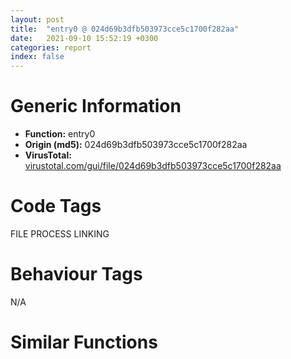 ```yaml
---
layout: post
title:  "entry0 @ 024d69b3dfb503973cce5c1700f282aa"
date:   2021-09-10 15:52:19 +0300
categories: report
index: false
---
```


# Generic Information
- **Function:** entry0
- **Origin (md5):** 024d69b3dfb503973cce5c1700f282aa
- **VirusTotal:** [virustotal.com/gui/file/024d69b3dfb503973cce5c1700f282aa][virustotal_ref]

# Code Tags
<span class="tag" id="FILE">FILE</span>
<span class="tag" id="PROCESS">PROCESS</span>
<span class="tag" id="LINKING">LINKING</span>


# Behaviour Tags
<span class="bhv-tag" id="na">N/A</span>

# Similar Functions
<script type="text/javascript" src="https://www.gstatic.com/charts/loader.js"></script>
<script type="text/javascript">

    google.charts.load('current', {'packages':['corechart']});
    google.charts.setOnLoadCallback(drawChart);

    function drawChart() {
    var data = new google.visualization.DataTable();
        data.addColumn('number', 'X');
        data.addColumn('number', 'Y');
        data.addColumn({type: 'string', role: 'tooltip', 'p': {'html': true}});
        data.addColumn({'type': 'string', 'role': 'style'});
        
        data.addRows([
    [33.98503494262695, -98.24655151367188, '<b><a href="/report/entry0@024d69b3dfb503973cce5c1700f282aa">entry0</a><br>@024d69b3dfb503973cce5c1700f282aa</b><br>sub esp, 0x180<br>push ebx<br>push ebp<br>push esi<br>xor ebx, ebx<br>push edi<br>mov dword[esp+0x18], ebx<br>mov dword[esp+0x10], str.Error_writing_temporary_file._Make_sure_your_temp_folder_is_valid.<br>xor esi, esi<br>mov byte[esp+0x14], 0x20<br>call dword[sym.imp.COMCTL32.dll_InitCommonControls]<br>push 0x8001<br>call dword[sym.imp.KERNEL32.dll_SetErrorMode]<br>push ebx<br>call dword[sym.imp.ole32.dll_OleInitialize]<br>push 8<br>mov dword[0x423f58], eax<br>call fcn.00405e88<br>mov dword[0x423ea4], eax<br>push ebx<br>lea eax, [esp+0x34]<br>push 0x160<br>push eax<br>push ebx<br>push 0x41f458<br>call dword[sym.imp.SHELL32.dll_SHGetFileInfoA]<br>push str.NSIS_Error<br>push 0x4236a0<br>call fcn.00405b66<br>call dword[sym.imp.KERNEL32.dll_GetCommandLineA]<br>mov edi, 0x429000<br>push eax<br>push edi<br>call fcn.00405b66<br>push ebx<br>call dword[sym.imp.KERNEL32.dll_GetModuleHandleA]<br>cmp byte[0x429000], 0x22<br>mov dword[0x423ea0], eax<br>mov eax, edi<br>jne 0x4032dd<br>mov byte[esp+0x14], 0x22<br>mov eax, 0x429001<br>push dword[esp+0x14]<br>push eax<br>call fcn.00405684<br>push eax<br>call dword[sym.imp.USER32.dll_CharNextA]<br>mov dword[esp+0x1c], eax<br>jmp 0x403357<br>cmp cl, 0x20<br>jne 0x4032ff<br>inc eax<br>cmp byte[eax], 0x20<br>je 0x4032f9<br>cmp byte[eax], 0x22<br>mov byte[esp+0x14], 0x20<br>jne 0x40330f<br>inc eax<br>mov byte[esp+0x14], 0x22<br>cmp byte[eax], 0x2f<br>jne 0x403347<br>inc eax<br>cmp byte[eax], 0x53<br>jne 0x403328<br>mov cl, byte[eax+1]<br>or cl, 0x20<br>cmp cl, 0x20<br>jne 0x403328<br>or esi, 2<br>cmp dword[eax], 0x4352434e<br>jne 0x40333e<br>mov cl, byte[eax+4]<br>or cl, 0x20<br>cmp cl, 0x20<br>jne 0x40333e<br>or esi, 4<br>cmp dword[eax-2], 0x3d442f20<br>je 0x40335f<br>push dword[esp+0x14]<br>push eax<br>call fcn.00405684<br>cmp byte[eax], 0x22<br>jne 0x403357<br>inc eax<br>mov cl, byte[eax]<br>cmp cl, bl<br>jne 0x4032f4<br>jmp 0x403370<br>mov dword[eax-2], ebx<br>add eax, 2<br>push eax<br>push 0x429400<br>call fcn.00405b66<br>mov ebp, 0x42a400<br>push ebp<br>push 0x400<br>call dword[sym.imp.KERNEL32.dll_GetTempPathA]<br>call fcn.00403208<br>test eax, eax<br>jne 0x4033aa<br>push 0x3fb<br>push ebp<br>call dword[sym.imp.KERNEL32.dll_GetWindowsDirectoryA]<br>push str.Temp<br>push ebp<br>call sub.KERNEL32.dll_lstrcatA<br>call fcn.00403208<br>test eax, eax<br>je 0x403428<br>push 0x42a000<br>call dword[sym.imp.KERNEL32.dll_DeleteFileA]<br>push esi<br>call fcn.00402c72<br>cmp eax, ebx<br>mov dword[esp+0x10], eax<br>jne 0x403428<br>cmp dword[0x423ebc], ebx<br>je 0x403418<br>push ebx<br>push edi<br>call fcn.00405684<br>mov esi, eax<br>jmp 0x4033df<br>cmp dword[esi], 0x3d3f5f20<br>je 0x4033e3<br>dec esi<br>cmp esi, edi<br>jae 0x4033d6<br>cmp esi, edi<br>mov dword[esp+0x10], str.Error_launching_installer<br>jb 0x403453<br>mov byte[esi], bl<br>add esi, 4<br>push esi<br>call fcn.0040573a<br>test eax, eax<br>je 0x403428<br>push esi<br>push 0x429400<br>call fcn.00405b66<br>push esi<br>push 0x429800<br>call fcn.00405b66<br>mov dword[esp+0x10], ebx<br>or dword[0x423f4c], 0xffffffff<br>call fcn.004036af<br>mov dword[esp+0x18], eax<br>call fcn.004035bd<br>call dword[sym.imp.ole32.dll_OleUninitialize]<br>cmp dword[esp+0x10], ebx<br>je 0x403522<br>push 0x200010<br>push dword[esp+0x14]<br>call fcn.00405427<br>push 2<br>call dword[sym.imp.KERNEL32.dll_ExitProcess]<br>push str.nsu.tmp<br>push ebp<br>call sub.KERNEL32.dll_lstrcatA<br>mov esi, 0x429c00<br>push esi<br>push ebp<br>call dword[sym.imp.KERNEL32.dll_lstrcmpiA]<br>test eax, eax<br>je 0x403428<br>push ebx<br>push ebp<br>call dword[sym.imp.KERNEL32.dll_CreateDirectoryA]<br>push ebp<br>call dword[sym.imp.KERNEL32.dll_SetCurrentDirectoryA]<br>cmp byte[0x429400], bl<br>jne 0x403491<br>push esi<br>push 0x429400<br>call fcn.00405b66<br>push dword[esp+0x1c]<br>push section..ndata<br>call fcn.00405b66<br>push 0x1a<br>mov word[0x424400], 0x41<br>pop edi<br>mov esi, 0x41f058<br>mov eax, dword[0x423eb0]<br>push dword[eax+0x120]<br>push esi<br>call fcn.00405b88<br>push esi<br>call dword[sym.imp.KERNEL32.dll_DeleteFileA]<br>cmp dword[esp+0x10], ebx<br>je 0x40350d<br>push 1<br>push esi<br>push 0x42ac00<br>call dword[sym.imp.KERNEL32.dll_CopyFileA]<br>test eax, eax<br>je 0x40350d<br>push ebx<br>push esi<br>call fcn.004058b4<br>mov eax, dword[0x423eb0]<br>push dword[eax+0x124]<br>push esi<br>call fcn.00405b88<br>push esi<br>call fcn.004053c6<br>cmp eax, ebx<br>je 0x40350d<br>push eax<br>call dword[sym.imp.KERNEL32.dll_CloseHandle]<br>mov dword[esp+0x10], ebx<br>inc byte[0x424400]<br>dec edi<br>jne 0x4034b0<br>push ebx<br>push ebp<br>call fcn.004058b4<br>jmp 0x403428<br>cmp dword[0x423f34], ebx<br>je 0x4035a5<br>push 3<br>call fcn.00405e88<br>push 4<br>mov ebp, eax<br>call fcn.00405e88<br>push 5<br>mov esi, eax<br>call fcn.00405e88<br>cmp ebp, ebx<br>mov edi, eax<br>je 0x403591<br>cmp esi, ebx<br>je 0x403591<br>cmp edi, ebx<br>je 0x403591<br>lea eax, [esp+0x1c]<br>push eax<br>push 0x28<br>call dword[sym.imp.KERNEL32.dll_GetCurrentProcess]<br>push eax<br>call ebp<br>test eax, eax<br>je 0x403591<br>lea eax, [esp+0x24]<br>push eax<br>push str.SeShutdownPrivilege<br>push ebx<br>call esi<br>push ebx<br>push ebx<br>lea eax, [esp+0x28]<br>push ebx<br>push eax<br>push ebx<br>push dword[esp+0x30]<br>mov dword[esp+0x38], 1<br>mov dword[esp+0x44], 2<br>call edi<br>push ebx<br>push 2<br>call dword[sym.imp.USER32.dll_ExitWindowsEx]<br>test eax, eax<br>jne 0x4035a5<br>push 9<br>call fcn.0040140b<br>mov eax, dword[0x423f4c]<br>cmp eax, 0xffffffff<br>je 0x4035b3<br>mov dword[esp+0x18], eax<br>push dword[esp+0x18]<br>call dword[sym.imp.KERNEL32.dll_ExitProcess]<br><eoc> ', 'point { fill-color: #e0440e; }'],
[-61.54818344116211, -127.98172760009766, '<b><a href="/report/entry0@cce7ba37a5ac487b09e8c8d292223615">entry0</a><br>@cce7ba37a5ac487b09e8c8d292223615</b><br>sub esp, 0x180<br>push ebx<br>push ebp<br>push esi<br>xor ebx, ebx<br>push edi<br>mov dword[esp+0x18], ebx<br>mov dword[esp+0x10], str.Error_writing_temporary_file._Make_sure_your_temp_folder_is_valid.<br>xor esi, esi<br>mov byte[esp+0x14], 0x20<br>call dword[sym.imp.COMCTL32.dll_InitCommonControls]<br>push 0x8001<br>call dword[sym.imp.KERNEL32.dll_SetErrorMode]<br>push ebx<br>call dword[sym.imp.ole32.dll_OleInitialize]<br>push 8<br>mov dword[0x423f58], eax<br>call fcn.00405e88<br>mov dword[0x423ea4], eax<br>push ebx<br>lea eax, [esp+0x34]<br>push 0x160<br>push eax<br>push ebx<br>push 0x41f458<br>call dword[sym.imp.SHELL32.dll_SHGetFileInfoA]<br>push str.NSIS_Error<br>push 0x4236a0<br>call fcn.00405b66<br>call dword[sym.imp.KERNEL32.dll_GetCommandLineA]<br>mov edi, 0x429000<br>push eax<br>push edi<br>call fcn.00405b66<br>push ebx<br>call dword[sym.imp.KERNEL32.dll_GetModuleHandleA]<br>cmp byte[0x429000], 0x22<br>mov dword[0x423ea0], eax<br>mov eax, edi<br>jne 0x4032dd<br>mov byte[esp+0x14], 0x22<br>mov eax, 0x429001<br>push dword[esp+0x14]<br>push eax<br>call fcn.00405684<br>push eax<br>call dword[sym.imp.USER32.dll_CharNextA]<br>mov dword[esp+0x1c], eax<br>jmp 0x403357<br>cmp cl, 0x20<br>jne 0x4032ff<br>inc eax<br>cmp byte[eax], 0x20<br>je 0x4032f9<br>cmp byte[eax], 0x22<br>mov byte[esp+0x14], 0x20<br>jne 0x40330f<br>inc eax<br>mov byte[esp+0x14], 0x22<br>cmp byte[eax], 0x2f<br>jne 0x403347<br>inc eax<br>cmp byte[eax], 0x53<br>jne 0x403328<br>mov cl, byte[eax+1]<br>or cl, 0x20<br>cmp cl, 0x20<br>jne 0x403328<br>or esi, 2<br>cmp dword[eax], 0x4352434e<br>jne 0x40333e<br>mov cl, byte[eax+4]<br>or cl, 0x20<br>cmp cl, 0x20<br>jne 0x40333e<br>or esi, 4<br>cmp dword[eax-2], 0x3d442f20<br>je 0x40335f<br>push dword[esp+0x14]<br>push eax<br>call fcn.00405684<br>cmp byte[eax], 0x22<br>jne 0x403357<br>inc eax<br>mov cl, byte[eax]<br>cmp cl, bl<br>jne 0x4032f4<br>jmp 0x403370<br>mov dword[eax-2], ebx<br>add eax, 2<br>push eax<br>push 0x429400<br>call fcn.00405b66<br>mov ebp, 0x42a400<br>push ebp<br>push 0x400<br>call dword[sym.imp.KERNEL32.dll_GetTempPathA]<br>call fcn.00403208<br>test eax, eax<br>jne 0x4033aa<br>push 0x3fb<br>push ebp<br>call dword[sym.imp.KERNEL32.dll_GetWindowsDirectoryA]<br>push str.Temp<br>push ebp<br>call sub.KERNEL32.dll_lstrcatA<br>call fcn.00403208<br>test eax, eax<br>je 0x403428<br>push 0x42a000<br>call dword[sym.imp.KERNEL32.dll_DeleteFileA]<br>push esi<br>call fcn.00402c72<br>cmp eax, ebx<br>mov dword[esp+0x10], eax<br>jne 0x403428<br>cmp dword[0x423ebc], ebx<br>je 0x403418<br>push ebx<br>push edi<br>call fcn.00405684<br>mov esi, eax<br>jmp 0x4033df<br>cmp dword[esi], 0x3d3f5f20<br>je 0x4033e3<br>dec esi<br>cmp esi, edi<br>jae 0x4033d6<br>cmp esi, edi<br>mov dword[esp+0x10], str.Error_launching_installer<br>jb 0x403453<br>mov byte[esi], bl<br>add esi, 4<br>push esi<br>call fcn.0040573a<br>test eax, eax<br>je 0x403428<br>push esi<br>push 0x429400<br>call fcn.00405b66<br>push esi<br>push 0x429800<br>call fcn.00405b66<br>mov dword[esp+0x10], ebx<br>or dword[0x423f4c], 0xffffffff<br>call fcn.004036af<br>mov dword[esp+0x18], eax<br>call fcn.004035bd<br>call dword[sym.imp.ole32.dll_OleUninitialize]<br>cmp dword[esp+0x10], ebx<br>je 0x403522<br>push 0x200010<br>push dword[esp+0x14]<br>call fcn.00405427<br>push 2<br>call dword[sym.imp.KERNEL32.dll_ExitProcess]<br>push str.nsu.tmp<br>push ebp<br>call sub.KERNEL32.dll_lstrcatA<br>mov esi, 0x429c00<br>push esi<br>push ebp<br>call dword[sym.imp.KERNEL32.dll_lstrcmpiA]<br>test eax, eax<br>je 0x403428<br>push ebx<br>push ebp<br>call dword[sym.imp.KERNEL32.dll_CreateDirectoryA]<br>push ebp<br>call dword[sym.imp.KERNEL32.dll_SetCurrentDirectoryA]<br>cmp byte[0x429400], bl<br>jne 0x403491<br>push esi<br>push 0x429400<br>call fcn.00405b66<br>push dword[esp+0x1c]<br>push section..ndata<br>call fcn.00405b66<br>push 0x1a<br>mov word[0x424400], 0x41<br>pop edi<br>mov esi, 0x41f058<br>mov eax, dword[0x423eb0]<br>push dword[eax+0x120]<br>push esi<br>call fcn.00405b88<br>push esi<br>call dword[sym.imp.KERNEL32.dll_DeleteFileA]<br>cmp dword[esp+0x10], ebx<br>je 0x40350d<br>push 1<br>push esi<br>push 0x42ac00<br>call dword[sym.imp.KERNEL32.dll_CopyFileA]<br>test eax, eax<br>je 0x40350d<br>push ebx<br>push esi<br>call fcn.004058b4<br>mov eax, dword[0x423eb0]<br>push dword[eax+0x124]<br>push esi<br>call fcn.00405b88<br>push esi<br>call fcn.004053c6<br>cmp eax, ebx<br>je 0x40350d<br>push eax<br>call dword[sym.imp.KERNEL32.dll_CloseHandle]<br>mov dword[esp+0x10], ebx<br>inc byte[0x424400]<br>dec edi<br>jne 0x4034b0<br>push ebx<br>push ebp<br>call fcn.004058b4<br>jmp 0x403428<br>cmp dword[0x423f34], ebx<br>je 0x4035a5<br>push 3<br>call fcn.00405e88<br>push 4<br>mov ebp, eax<br>call fcn.00405e88<br>push 5<br>mov esi, eax<br>call fcn.00405e88<br>cmp ebp, ebx<br>mov edi, eax<br>je 0x403591<br>cmp esi, ebx<br>je 0x403591<br>cmp edi, ebx<br>je 0x403591<br>lea eax, [esp+0x1c]<br>push eax<br>push 0x28<br>call dword[sym.imp.KERNEL32.dll_GetCurrentProcess]<br>push eax<br>call ebp<br>test eax, eax<br>je 0x403591<br>lea eax, [esp+0x24]<br>push eax<br>push str.SeShutdownPrivilege<br>push ebx<br>call esi<br>push ebx<br>push ebx<br>lea eax, [esp+0x28]<br>push ebx<br>push eax<br>push ebx<br>push dword[esp+0x30]<br>mov dword[esp+0x38], 1<br>mov dword[esp+0x44], 2<br>call edi<br>push ebx<br>push 2<br>call dword[sym.imp.USER32.dll_ExitWindowsEx]<br>test eax, eax<br>jne 0x4035a5<br>push 9<br>call fcn.0040140b<br>mov eax, dword[0x423f4c]<br>cmp eax, 0xffffffff<br>je 0x4035b3<br>mov dword[esp+0x18], eax<br>push dword[esp+0x18]<br>call dword[sym.imp.KERNEL32.dll_ExitProcess]<br><eoc> ', 'null'],
[35.22651672363281, 1.799599051475525, '<b><a href="/report/entry0@88c77a55c813a535f04a021f665ec5b4">entry0</a><br>@88c77a55c813a535f04a021f665ec5b4</b><br>sub esp, 0x180<br>push ebx<br>push ebp<br>push esi<br>xor ebx, ebx<br>push edi<br>mov dword[esp+0x18], ebx<br>mov dword[esp+0x10], str.Error_writing_temporary_file._Make_sure_your_temp_folder_is_valid.<br>xor esi, esi<br>mov byte[esp+0x14], 0x20<br>call dword[sym.imp.COMCTL32.dll_InitCommonControls]<br>push 0x8001<br>call dword[sym.imp.KERNEL32.dll_SetErrorMode]<br>push ebx<br>call dword[sym.imp.ole32.dll_OleInitialize]<br>push 8<br>mov dword[0x423f38], eax<br>call fcn.00405cff<br>mov dword[0x423e84], eax<br>push ebx<br>lea eax, [esp+0x34]<br>push 0x160<br>push eax<br>push ebx<br>push 0x41f430<br>call dword[sym.imp.SHELL32.dll_SHGetFileInfoA]<br>push str.NSIS_Error<br>push 0x423680<br>call fcn.004059dd<br>call dword[sym.imp.KERNEL32.dll_GetCommandLineA]<br>mov edi, 0x429000<br>push eax<br>push edi<br>call fcn.004059dd<br>push ebx<br>call dword[sym.imp.KERNEL32.dll_GetModuleHandleA]<br>cmp byte[0x429000], 0x22<br>mov dword[0x423e80], eax<br>mov eax, edi<br>jne 0x40316c<br>mov byte[esp+0x14], 0x22<br>mov eax, 0x429001<br>push dword[esp+0x14]<br>push eax<br>call fcn.004054fb<br>push eax<br>call dword[sym.imp.USER32.dll_CharNextA]<br>mov dword[esp+0x1c], eax<br>jmp 0x4031e6<br>cmp cl, 0x20<br>jne 0x40318e<br>inc eax<br>cmp byte[eax], 0x20<br>je 0x403188<br>cmp byte[eax], 0x22<br>mov byte[esp+0x14], 0x20<br>jne 0x40319e<br>inc eax<br>mov byte[esp+0x14], 0x22<br>cmp byte[eax], 0x2f<br>jne 0x4031d6<br>inc eax<br>cmp byte[eax], 0x53<br>jne 0x4031b7<br>mov cl, byte[eax+1]<br>or cl, 0x20<br>cmp cl, 0x20<br>jne 0x4031b7<br>or esi, 2<br>cmp dword[eax], 0x4352434e<br>jne 0x4031cd<br>mov cl, byte[eax+4]<br>or cl, 0x20<br>cmp cl, 0x20<br>jne 0x4031cd<br>or esi, 4<br>cmp dword[eax-2], 0x3d442f20<br>je 0x4031ee<br>push dword[esp+0x14]<br>push eax<br>call fcn.004054fb<br>cmp byte[eax], 0x22<br>jne 0x4031e6<br>inc eax<br>mov cl, byte[eax]<br>cmp cl, bl<br>jne 0x403183<br>jmp 0x4031ff<br>mov dword[eax-2], ebx<br>add eax, 2<br>push eax<br>push 0x429400<br>call fcn.004059dd<br>mov ebp, 0x42a400<br>push ebp<br>push 0x400<br>call dword[sym.imp.KERNEL32.dll_GetTempPathA]<br>call fcn.00403097<br>test eax, eax<br>jne 0x403239<br>push 0x3fb<br>push ebp<br>call dword[sym.imp.KERNEL32.dll_GetWindowsDirectoryA]<br>push str.Temp<br>push ebp<br>call sub.KERNEL32.dll_lstrcatA<br>call fcn.00403097<br>test eax, eax<br>je 0x4032b7<br>push 0x42a000<br>call dword[sym.imp.KERNEL32.dll_DeleteFileA]<br>push esi<br>call fcn.00402c22<br>cmp eax, ebx<br>mov dword[esp+0x10], eax<br>jne 0x4032b7<br>cmp dword[0x423e9c], ebx<br>je 0x4032a7<br>push ebx<br>push edi<br>call fcn.004054fb<br>mov esi, eax<br>jmp 0x40326e<br>cmp dword[esi], 0x3d3f5f20<br>je 0x403272<br>dec esi<br>cmp esi, edi<br>jae 0x403265<br>cmp esi, edi<br>mov dword[esp+0x10], str.Error_launching_installer<br>jb 0x4032e2<br>mov byte[esi], bl<br>add esi, 4<br>push esi<br>call fcn.004055b1<br>test eax, eax<br>je 0x4032b7<br>push esi<br>push 0x429400<br>call fcn.004059dd<br>push esi<br>push 0x429800<br>call fcn.004059dd<br>mov dword[esp+0x10], ebx<br>or dword[0x423f2c], 0xffffffff<br>call fcn.00403526<br>mov dword[esp+0x18], eax<br>call fcn.0040344c<br>call dword[sym.imp.ole32.dll_OleUninitialize]<br>cmp dword[esp+0x10], ebx<br>je 0x4033b1<br>push 0x200010<br>push dword[esp+0x14]<br>call fcn.0040529e<br>push 2<br>call dword[sym.imp.KERNEL32.dll_ExitProcess]<br>push str.nsu.tmp<br>push ebp<br>call sub.KERNEL32.dll_lstrcatA<br>mov esi, 0x429c00<br>push esi<br>push ebp<br>call dword[sym.imp.KERNEL32.dll_lstrcmpiA]<br>test eax, eax<br>je 0x4032b7<br>push ebx<br>push ebp<br>call dword[sym.imp.KERNEL32.dll_CreateDirectoryA]<br>push ebp<br>call dword[sym.imp.KERNEL32.dll_SetCurrentDirectoryA]<br>cmp byte[0x429400], bl<br>jne 0x403320<br>push esi<br>push 0x429400<br>call fcn.004059dd<br>push dword[esp+0x1c]<br>push section..ndata<br>call fcn.004059dd<br>push 0x1a<br>mov word[0x424400], 0x41<br>pop edi<br>mov esi, 0x41f030<br>mov eax, dword[0x423e90]<br>push dword[eax+0x120]<br>push esi<br>call fcn.004059ff<br>push esi<br>call dword[sym.imp.KERNEL32.dll_DeleteFileA]<br>cmp dword[esp+0x10], ebx<br>je 0x40339c<br>push 1<br>push esi<br>push 0x42ac00<br>call dword[sym.imp.KERNEL32.dll_CopyFileA]<br>test eax, eax<br>je 0x40339c<br>push ebx<br>push esi<br>call fcn.0040572b<br>mov eax, dword[0x423e90]<br>push dword[eax+0x124]<br>push esi<br>call fcn.004059ff<br>push esi<br>call fcn.0040523d<br>cmp eax, ebx<br>je 0x40339c<br>push eax<br>call dword[sym.imp.KERNEL32.dll_CloseHandle]<br>mov dword[esp+0x10], ebx<br>inc byte[0x424400]<br>dec edi<br>jne 0x40333f<br>push ebx<br>push ebp<br>call fcn.0040572b<br>jmp 0x4032b7<br>cmp dword[0x423f14], ebx<br>je 0x403434<br>push 3<br>call fcn.00405cff<br>push 4<br>mov ebp, eax<br>call fcn.00405cff<br>push 5<br>mov esi, eax<br>call fcn.00405cff<br>cmp ebp, ebx<br>mov edi, eax<br>je 0x403420<br>cmp esi, ebx<br>je 0x403420<br>cmp edi, ebx<br>je 0x403420<br>lea eax, [esp+0x1c]<br>push eax<br>push 0x28<br>call dword[sym.imp.KERNEL32.dll_GetCurrentProcess]<br>push eax<br>call ebp<br>test eax, eax<br>je 0x403420<br>lea eax, [esp+0x24]<br>push eax<br>push str.SeShutdownPrivilege<br>push ebx<br>call esi<br>push ebx<br>push ebx<br>lea eax, [esp+0x28]<br>push ebx<br>push eax<br>push ebx<br>push dword[esp+0x30]<br>mov dword[esp+0x38], 1<br>mov dword[esp+0x44], 2<br>call edi<br>push ebx<br>push 2<br>call dword[sym.imp.USER32.dll_ExitWindowsEx]<br>test eax, eax<br>jne 0x403434<br>push 9<br>call fcn.0040140b<br>mov eax, dword[0x423f2c]<br>cmp eax, 0xffffffff<br>je 0x403442<br>mov dword[esp+0x18], eax<br>push dword[esp+0x18]<br>call dword[sym.imp.KERNEL32.dll_ExitProcess]<br><eoc> ', 'null'],
[-59.53938674926758, 33.89629364013672, '<b><a href="/report/entry0@3a780067b4fcdbc523bd6f0e3b89f181">entry0</a><br>@3a780067b4fcdbc523bd6f0e3b89f181</b><br>sub esp, 0x180<br>push ebx<br>push ebp<br>push esi<br>xor ebx, ebx<br>push edi<br>mov dword[esp+0x18], ebx<br>mov dword[esp+0x10], str.Error_writing_temporary_file._Make_sure_your_temp_folder_is_valid.<br>xor esi, esi<br>mov byte[esp+0x14], 0x20<br>call dword[sym.imp.COMCTL32.dll_InitCommonControls]<br>push 0x8001<br>call dword[sym.imp.KERNEL32.dll_SetErrorMode]<br>push ebx<br>call dword[sym.imp.ole32.dll_OleInitialize]<br>push 8<br>mov dword[0x423f58], eax<br>call fcn.00405e88<br>mov dword[0x423ea4], eax<br>push ebx<br>lea eax, [esp+0x34]<br>push 0x160<br>push eax<br>push ebx<br>push 0x41f458<br>call dword[sym.imp.SHELL32.dll_SHGetFileInfoA]<br>push str.NSIS_Error<br>push 0x4236a0<br>call fcn.00405b66<br>call dword[sym.imp.KERNEL32.dll_GetCommandLineA]<br>mov edi, 0x429000<br>push eax<br>push edi<br>call fcn.00405b66<br>push ebx<br>call dword[sym.imp.KERNEL32.dll_GetModuleHandleA]<br>cmp byte[0x429000], 0x22<br>mov dword[0x423ea0], eax<br>mov eax, edi<br>jne 0x4032dd<br>mov byte[esp+0x14], 0x22<br>mov eax, 0x429001<br>push dword[esp+0x14]<br>push eax<br>call fcn.00405684<br>push eax<br>call dword[sym.imp.USER32.dll_CharNextA]<br>mov dword[esp+0x1c], eax<br>jmp 0x403357<br>cmp cl, 0x20<br>jne 0x4032ff<br>inc eax<br>cmp byte[eax], 0x20<br>je 0x4032f9<br>cmp byte[eax], 0x22<br>mov byte[esp+0x14], 0x20<br>jne 0x40330f<br>inc eax<br>mov byte[esp+0x14], 0x22<br>cmp byte[eax], 0x2f<br>jne 0x403347<br>inc eax<br>cmp byte[eax], 0x53<br>jne 0x403328<br>mov cl, byte[eax+1]<br>or cl, 0x20<br>cmp cl, 0x20<br>jne 0x403328<br>or esi, 2<br>cmp dword[eax], 0x4352434e<br>jne 0x40333e<br>mov cl, byte[eax+4]<br>or cl, 0x20<br>cmp cl, 0x20<br>jne 0x40333e<br>or esi, 4<br>cmp dword[eax-2], 0x3d442f20<br>je 0x40335f<br>push dword[esp+0x14]<br>push eax<br>call fcn.00405684<br>cmp byte[eax], 0x22<br>jne 0x403357<br>inc eax<br>mov cl, byte[eax]<br>cmp cl, bl<br>jne 0x4032f4<br>jmp 0x403370<br>mov dword[eax-2], ebx<br>add eax, 2<br>push eax<br>push 0x429400<br>call fcn.00405b66<br>mov ebp, 0x42a400<br>push ebp<br>push 0x400<br>call dword[sym.imp.KERNEL32.dll_GetTempPathA]<br>call fcn.00403208<br>test eax, eax<br>jne 0x4033aa<br>push 0x3fb<br>push ebp<br>call dword[sym.imp.KERNEL32.dll_GetWindowsDirectoryA]<br>push str.Temp<br>push ebp<br>call sub.KERNEL32.dll_lstrcatA<br>call fcn.00403208<br>test eax, eax<br>je 0x403428<br>push 0x42a000<br>call dword[sym.imp.KERNEL32.dll_DeleteFileA]<br>push esi<br>call fcn.00402c72<br>cmp eax, ebx<br>mov dword[esp+0x10], eax<br>jne 0x403428<br>cmp dword[0x423ebc], ebx<br>je 0x403418<br>push ebx<br>push edi<br>call fcn.00405684<br>mov esi, eax<br>jmp 0x4033df<br>cmp dword[esi], 0x3d3f5f20<br>je 0x4033e3<br>dec esi<br>cmp esi, edi<br>jae 0x4033d6<br>cmp esi, edi<br>mov dword[esp+0x10], str.Error_launching_installer<br>jb 0x403453<br>mov byte[esi], bl<br>add esi, 4<br>push esi<br>call fcn.0040573a<br>test eax, eax<br>je 0x403428<br>push esi<br>push 0x429400<br>call fcn.00405b66<br>push esi<br>push 0x429800<br>call fcn.00405b66<br>mov dword[esp+0x10], ebx<br>or dword[0x423f4c], 0xffffffff<br>call fcn.004036af<br>mov dword[esp+0x18], eax<br>call fcn.004035bd<br>call dword[sym.imp.ole32.dll_OleUninitialize]<br>cmp dword[esp+0x10], ebx<br>je 0x403522<br>push 0x200010<br>push dword[esp+0x14]<br>call fcn.00405427<br>push 2<br>call dword[sym.imp.KERNEL32.dll_ExitProcess]<br>push str.nsu.tmp<br>push ebp<br>call sub.KERNEL32.dll_lstrcatA<br>mov esi, 0x429c00<br>push esi<br>push ebp<br>call dword[sym.imp.KERNEL32.dll_lstrcmpiA]<br>test eax, eax<br>je 0x403428<br>push ebx<br>push ebp<br>call dword[sym.imp.KERNEL32.dll_CreateDirectoryA]<br>push ebp<br>call dword[sym.imp.KERNEL32.dll_SetCurrentDirectoryA]<br>cmp byte[0x429400], bl<br>jne 0x403491<br>push esi<br>push 0x429400<br>call fcn.00405b66<br>push dword[esp+0x1c]<br>push section..ndata<br>call fcn.00405b66<br>push 0x1a<br>mov word[0x424400], 0x41<br>pop edi<br>mov esi, 0x41f058<br>mov eax, dword[0x423eb0]<br>push dword[eax+0x120]<br>push esi<br>call fcn.00405b88<br>push esi<br>call dword[sym.imp.KERNEL32.dll_DeleteFileA]<br>cmp dword[esp+0x10], ebx<br>je 0x40350d<br>push 1<br>push esi<br>push 0x42ac00<br>call dword[sym.imp.KERNEL32.dll_CopyFileA]<br>test eax, eax<br>je 0x40350d<br>push ebx<br>push esi<br>call fcn.004058b4<br>mov eax, dword[0x423eb0]<br>push dword[eax+0x124]<br>push esi<br>call fcn.00405b88<br>push esi<br>call fcn.004053c6<br>cmp eax, ebx<br>je 0x40350d<br>push eax<br>call dword[sym.imp.KERNEL32.dll_CloseHandle]<br>mov dword[esp+0x10], ebx<br>inc byte[0x424400]<br>dec edi<br>jne 0x4034b0<br>push ebx<br>push ebp<br>call fcn.004058b4<br>jmp 0x403428<br>cmp dword[0x423f34], ebx<br>je 0x4035a5<br>push 3<br>call fcn.00405e88<br>push 4<br>mov ebp, eax<br>call fcn.00405e88<br>push 5<br>mov esi, eax<br>call fcn.00405e88<br>cmp ebp, ebx<br>mov edi, eax<br>je 0x403591<br>cmp esi, ebx<br>je 0x403591<br>cmp edi, ebx<br>je 0x403591<br>lea eax, [esp+0x1c]<br>push eax<br>push 0x28<br>call dword[sym.imp.KERNEL32.dll_GetCurrentProcess]<br>push eax<br>call ebp<br>test eax, eax<br>je 0x403591<br>lea eax, [esp+0x24]<br>push eax<br>push str.SeShutdownPrivilege<br>push ebx<br>call esi<br>push ebx<br>push ebx<br>lea eax, [esp+0x28]<br>push ebx<br>push eax<br>push ebx<br>push dword[esp+0x30]<br>mov dword[esp+0x38], 1<br>mov dword[esp+0x44], 2<br>call edi<br>push ebx<br>push 2<br>call dword[sym.imp.USER32.dll_ExitWindowsEx]<br>test eax, eax<br>jne 0x4035a5<br>push 9<br>call fcn.0040140b<br>mov eax, dword[0x423f4c]<br>cmp eax, 0xffffffff<br>je 0x4035b3<br>mov dword[esp+0x18], eax<br>push dword[esp+0x18]<br>call dword[sym.imp.KERNEL32.dll_ExitProcess]<br><eoc> ', 'null'],
[-119.34937286376953, -46.31300354003906, '<b><a href="/report/entry0@8cfdb0713f3b8f9b0a5ef775f40cf182">entry0</a><br>@8cfdb0713f3b8f9b0a5ef775f40cf182</b><br>sub esp, 0x180<br>push ebx<br>push ebp<br>push esi<br>xor ebx, ebx<br>push edi<br>mov dword[esp+0x18], ebx<br>mov dword[esp+0x10], str.Error_writing_temporary_file._Make_sure_your_temp_folder_is_valid.<br>xor esi, esi<br>mov byte[esp+0x14], 0x20<br>call dword[sym.imp.COMCTL32.dll_InitCommonControls]<br>push 0x8001<br>call dword[sym.imp.KERNEL32.dll_SetErrorMode]<br>push ebx<br>call dword[sym.imp.ole32.dll_OleInitialize]<br>push 8<br>mov dword[0x42ec18], eax<br>call fcn.00405d2e<br>mov dword[0x42eb64], eax<br>push ebx<br>lea eax, [esp+0x34]<br>push 0x160<br>push eax<br>push ebx<br>push 0x428f98<br>call dword[sym.imp.SHELL32.dll_SHGetFileInfoA]<br>push str.NSIS_Error<br>push 0x42e360<br>call fcn.00405a0c<br>call dword[sym.imp.KERNEL32.dll_GetCommandLineA]<br>mov edi, 0x434000<br>push eax<br>push edi<br>call fcn.00405a0c<br>push ebx<br>call dword[sym.imp.KERNEL32.dll_GetModuleHandleA]<br>cmp byte[0x434000], 0x22<br>mov dword[0x42eb60], eax<br>mov eax, edi<br>jne 0x40319b<br>mov byte[esp+0x14], 0x22<br>mov eax, 0x434001<br>push dword[esp+0x14]<br>push eax<br>call fcn.0040552a<br>push eax<br>call dword[sym.imp.USER32.dll_CharNextA]<br>mov dword[esp+0x1c], eax<br>jmp 0x403215<br>cmp cl, 0x20<br>jne 0x4031bd<br>inc eax<br>cmp byte[eax], 0x20<br>je 0x4031b7<br>cmp byte[eax], 0x22<br>mov byte[esp+0x14], 0x20<br>jne 0x4031cd<br>inc eax<br>mov byte[esp+0x14], 0x22<br>cmp byte[eax], 0x2f<br>jne 0x403205<br>inc eax<br>cmp byte[eax], 0x53<br>jne 0x4031e6<br>mov cl, byte[eax+1]<br>or cl, 0x20<br>cmp cl, 0x20<br>jne 0x4031e6<br>or esi, 2<br>cmp dword[eax], 0x4352434e<br>jne 0x4031fc<br>mov cl, byte[eax+4]<br>or cl, 0x20<br>cmp cl, 0x20<br>jne 0x4031fc<br>or esi, 4<br>cmp dword[eax-2], 0x3d442f20<br>je 0x40321d<br>push dword[esp+0x14]<br>push eax<br>call fcn.0040552a<br>cmp byte[eax], 0x22<br>jne 0x403215<br>inc eax<br>mov cl, byte[eax]<br>cmp cl, bl<br>jne 0x4031b2<br>jmp 0x40322e<br>mov dword[eax-2], ebx<br>add eax, 2<br>push eax<br>push 0x434400<br>call fcn.00405a0c<br>mov ebp, 0x435400<br>push ebp<br>push 0x400<br>call dword[sym.imp.KERNEL32.dll_GetTempPathA]<br>call fcn.004030c6<br>test eax, eax<br>jne 0x403268<br>push 0x3fb<br>push ebp<br>call dword[sym.imp.KERNEL32.dll_GetWindowsDirectoryA]<br>push str.Temp<br>push ebp<br>call sub.KERNEL32.dll_lstrcatA<br>call fcn.004030c6<br>test eax, eax<br>je 0x4032e6<br>push 0x435000<br>call dword[sym.imp.KERNEL32.dll_DeleteFileA]<br>push esi<br>call fcn.00402c22<br>cmp eax, ebx<br>mov dword[esp+0x10], eax<br>jne 0x4032e6<br>cmp dword[0x42eb7c], ebx<br>je 0x4032d6<br>push ebx<br>push edi<br>call fcn.0040552a<br>mov esi, eax<br>jmp 0x40329d<br>cmp dword[esi], 0x3d3f5f20<br>je 0x4032a1<br>dec esi<br>cmp esi, edi<br>jae 0x403294<br>cmp esi, edi<br>mov dword[esp+0x10], str.Error_launching_installer<br>jb 0x403311<br>mov byte[esi], bl<br>add esi, 4<br>push esi<br>call fcn.004055e0<br>test eax, eax<br>je 0x4032e6<br>push esi<br>push 0x434400<br>call fcn.00405a0c<br>push esi<br>push 0x434800<br>call fcn.00405a0c<br>mov dword[esp+0x10], ebx<br>or dword[0x42ec0c], 0xffffffff<br>call fcn.00403555<br>mov dword[esp+0x18], eax<br>call fcn.0040347b<br>call dword[sym.imp.ole32.dll_OleUninitialize]<br>cmp dword[esp+0x10], ebx<br>je 0x4033e0<br>push 0x200010<br>push dword[esp+0x14]<br>call fcn.004052cd<br>push 2<br>call dword[sym.imp.KERNEL32.dll_ExitProcess]<br>push str.nsu.tmp<br>push ebp<br>call sub.KERNEL32.dll_lstrcatA<br>mov esi, 0x434c00<br>push esi<br>push ebp<br>call dword[sym.imp.KERNEL32.dll_lstrcmpiA]<br>test eax, eax<br>je 0x4032e6<br>push ebx<br>push ebp<br>call dword[sym.imp.KERNEL32.dll_CreateDirectoryA]<br>push ebp<br>call dword[sym.imp.KERNEL32.dll_SetCurrentDirectoryA]<br>cmp byte[0x434400], bl<br>jne 0x40334f<br>push esi<br>push 0x434400<br>call fcn.00405a0c<br>push dword[esp+0x1c]<br>push section..ndata<br>call fcn.00405a0c<br>push 0x1a<br>mov word[0x42f400], 0x41<br>pop edi<br>mov esi, 0x428b98<br>mov eax, dword[0x42eb70]<br>push dword[eax+0x120]<br>push esi<br>call fcn.00405a2e<br>push esi<br>call dword[sym.imp.KERNEL32.dll_DeleteFileA]<br>cmp dword[esp+0x10], ebx<br>je 0x4033cb<br>push 1<br>push esi<br>push 0x435c00<br>call dword[sym.imp.KERNEL32.dll_CopyFileA]<br>test eax, eax<br>je 0x4033cb<br>push ebx<br>push esi<br>call fcn.0040575a<br>mov eax, dword[0x42eb70]<br>push dword[eax+0x124]<br>push esi<br>call fcn.00405a2e<br>push esi<br>call fcn.0040526c<br>cmp eax, ebx<br>je 0x4033cb<br>push eax<br>call dword[sym.imp.KERNEL32.dll_CloseHandle]<br>mov dword[esp+0x10], ebx<br>inc byte[0x42f400]<br>dec edi<br>jne 0x40336e<br>push ebx<br>push ebp<br>call fcn.0040575a<br>jmp 0x4032e6<br>cmp dword[0x42ebf4], ebx<br>je 0x403463<br>push 3<br>call fcn.00405d2e<br>push 4<br>mov ebp, eax<br>call fcn.00405d2e<br>push 5<br>mov esi, eax<br>call fcn.00405d2e<br>cmp ebp, ebx<br>mov edi, eax<br>je 0x40344f<br>cmp esi, ebx<br>je 0x40344f<br>cmp edi, ebx<br>je 0x40344f<br>lea eax, [esp+0x1c]<br>push eax<br>push 0x28<br>call dword[sym.imp.KERNEL32.dll_GetCurrentProcess]<br>push eax<br>call ebp<br>test eax, eax<br>je 0x40344f<br>lea eax, [esp+0x24]<br>push eax<br>push str.SeShutdownPrivilege<br>push ebx<br>call esi<br>push ebx<br>push ebx<br>lea eax, [esp+0x28]<br>push ebx<br>push eax<br>push ebx<br>push dword[esp+0x30]<br>mov dword[esp+0x38], 1<br>mov dword[esp+0x44], 2<br>call edi<br>push ebx<br>push 2<br>call dword[sym.imp.USER32.dll_ExitWindowsEx]<br>test eax, eax<br>jne 0x403463<br>push 9<br>call fcn.0040140b<br>mov eax, dword[0x42ec0c]<br>cmp eax, 0xffffffff<br>je 0x403471<br>mov dword[esp+0x18], eax<br>push dword[esp+0x18]<br>call dword[sym.imp.KERNEL32.dll_ExitProcess]<br><eoc> ', 'null'],
[-34.24505615234375, -47.36906814575195, '<b><a href="/report/entry0@983fe9598b69120a048e4bbfe8d8764c">entry0</a><br>@983fe9598b69120a048e4bbfe8d8764c</b><br>sub esp, 0x180<br>push ebx<br>push ebp<br>push esi<br>xor ebx, ebx<br>push edi<br>mov dword[esp+0x18], ebx<br>mov dword[esp+0x10], str.Error_writing_temporary_file._Make_sure_your_temp_folder_is_valid.<br>xor esi, esi<br>mov byte[esp+0x14], 0x20<br>call dword[sym.imp.COMCTL32.dll_InitCommonControls]<br>push 0x8001<br>call dword[sym.imp.KERNEL32.dll_SetErrorMode]<br>push ebx<br>call dword[sym.imp.ole32.dll_OleInitialize]<br>push 8<br>mov dword[0x423f58], eax<br>call fcn.00405e88<br>mov dword[0x423ea4], eax<br>push ebx<br>lea eax, [esp+0x34]<br>push 0x160<br>push eax<br>push ebx<br>push 0x41f458<br>call dword[sym.imp.SHELL32.dll_SHGetFileInfoA]<br>push str.NSIS_Error<br>push 0x4236a0<br>call fcn.00405b66<br>call dword[sym.imp.KERNEL32.dll_GetCommandLineA]<br>mov edi, 0x429000<br>push eax<br>push edi<br>call fcn.00405b66<br>push ebx<br>call dword[sym.imp.KERNEL32.dll_GetModuleHandleA]<br>cmp byte[0x429000], 0x22<br>mov dword[0x423ea0], eax<br>mov eax, edi<br>jne 0x4032dd<br>mov byte[esp+0x14], 0x22<br>mov eax, 0x429001<br>push dword[esp+0x14]<br>push eax<br>call fcn.00405684<br>push eax<br>call dword[sym.imp.USER32.dll_CharNextA]<br>mov dword[esp+0x1c], eax<br>jmp 0x403357<br>cmp cl, 0x20<br>jne 0x4032ff<br>inc eax<br>cmp byte[eax], 0x20<br>je 0x4032f9<br>cmp byte[eax], 0x22<br>mov byte[esp+0x14], 0x20<br>jne 0x40330f<br>inc eax<br>mov byte[esp+0x14], 0x22<br>cmp byte[eax], 0x2f<br>jne 0x403347<br>inc eax<br>cmp byte[eax], 0x53<br>jne 0x403328<br>mov cl, byte[eax+1]<br>or cl, 0x20<br>cmp cl, 0x20<br>jne 0x403328<br>or esi, 2<br>cmp dword[eax], 0x4352434e<br>jne 0x40333e<br>mov cl, byte[eax+4]<br>or cl, 0x20<br>cmp cl, 0x20<br>jne 0x40333e<br>or esi, 4<br>cmp dword[eax-2], 0x3d442f20<br>je 0x40335f<br>push dword[esp+0x14]<br>push eax<br>call fcn.00405684<br>cmp byte[eax], 0x22<br>jne 0x403357<br>inc eax<br>mov cl, byte[eax]<br>cmp cl, bl<br>jne 0x4032f4<br>jmp 0x403370<br>mov dword[eax-2], ebx<br>add eax, 2<br>push eax<br>push 0x429400<br>call fcn.00405b66<br>mov ebp, 0x42a400<br>push ebp<br>push 0x400<br>call dword[sym.imp.KERNEL32.dll_GetTempPathA]<br>call fcn.00403208<br>test eax, eax<br>jne 0x4033aa<br>push 0x3fb<br>push ebp<br>call dword[sym.imp.KERNEL32.dll_GetWindowsDirectoryA]<br>push str.Temp<br>push ebp<br>call sub.KERNEL32.dll_lstrcatA<br>call fcn.00403208<br>test eax, eax<br>je 0x403428<br>push 0x42a000<br>call dword[sym.imp.KERNEL32.dll_DeleteFileA]<br>push esi<br>call fcn.00402c72<br>cmp eax, ebx<br>mov dword[esp+0x10], eax<br>jne 0x403428<br>cmp dword[0x423ebc], ebx<br>je 0x403418<br>push ebx<br>push edi<br>call fcn.00405684<br>mov esi, eax<br>jmp 0x4033df<br>cmp dword[esi], 0x3d3f5f20<br>je 0x4033e3<br>dec esi<br>cmp esi, edi<br>jae 0x4033d6<br>cmp esi, edi<br>mov dword[esp+0x10], str.Error_launching_installer<br>jb 0x403453<br>mov byte[esi], bl<br>add esi, 4<br>push esi<br>call fcn.0040573a<br>test eax, eax<br>je 0x403428<br>push esi<br>push 0x429400<br>call fcn.00405b66<br>push esi<br>push 0x429800<br>call fcn.00405b66<br>mov dword[esp+0x10], ebx<br>or dword[0x423f4c], 0xffffffff<br>call fcn.004036af<br>mov dword[esp+0x18], eax<br>call fcn.004035bd<br>call dword[sym.imp.ole32.dll_OleUninitialize]<br>cmp dword[esp+0x10], ebx<br>je 0x403522<br>push 0x200010<br>push dword[esp+0x14]<br>call fcn.00405427<br>push 2<br>call dword[sym.imp.KERNEL32.dll_ExitProcess]<br>push str.nsu.tmp<br>push ebp<br>call sub.KERNEL32.dll_lstrcatA<br>mov esi, 0x429c00<br>push esi<br>push ebp<br>call dword[sym.imp.KERNEL32.dll_lstrcmpiA]<br>test eax, eax<br>je 0x403428<br>push ebx<br>push ebp<br>call dword[sym.imp.KERNEL32.dll_CreateDirectoryA]<br>push ebp<br>call dword[sym.imp.KERNEL32.dll_SetCurrentDirectoryA]<br>cmp byte[0x429400], bl<br>jne 0x403491<br>push esi<br>push 0x429400<br>call fcn.00405b66<br>push dword[esp+0x1c]<br>push section..ndata<br>call fcn.00405b66<br>push 0x1a<br>mov word[0x424400], 0x41<br>pop edi<br>mov esi, 0x41f058<br>mov eax, dword[0x423eb0]<br>push dword[eax+0x120]<br>push esi<br>call fcn.00405b88<br>push esi<br>call dword[sym.imp.KERNEL32.dll_DeleteFileA]<br>cmp dword[esp+0x10], ebx<br>je 0x40350d<br>push 1<br>push esi<br>push 0x42ac00<br>call dword[sym.imp.KERNEL32.dll_CopyFileA]<br>test eax, eax<br>je 0x40350d<br>push ebx<br>push esi<br>call fcn.004058b4<br>mov eax, dword[0x423eb0]<br>push dword[eax+0x124]<br>push esi<br>call fcn.00405b88<br>push esi<br>call fcn.004053c6<br>cmp eax, ebx<br>je 0x40350d<br>push eax<br>call dword[sym.imp.KERNEL32.dll_CloseHandle]<br>mov dword[esp+0x10], ebx<br>inc byte[0x424400]<br>dec edi<br>jne 0x4034b0<br>push ebx<br>push ebp<br>call fcn.004058b4<br>jmp 0x403428<br>cmp dword[0x423f34], ebx<br>je 0x4035a5<br>push 3<br>call fcn.00405e88<br>push 4<br>mov ebp, eax<br>call fcn.00405e88<br>push 5<br>mov esi, eax<br>call fcn.00405e88<br>cmp ebp, ebx<br>mov edi, eax<br>je 0x403591<br>cmp esi, ebx<br>je 0x403591<br>cmp edi, ebx<br>je 0x403591<br>lea eax, [esp+0x1c]<br>push eax<br>push 0x28<br>call dword[sym.imp.KERNEL32.dll_GetCurrentProcess]<br>push eax<br>call ebp<br>test eax, eax<br>je 0x403591<br>lea eax, [esp+0x24]<br>push eax<br>push str.SeShutdownPrivilege<br>push ebx<br>call esi<br>push ebx<br>push ebx<br>lea eax, [esp+0x28]<br>push ebx<br>push eax<br>push ebx<br>push dword[esp+0x30]<br>mov dword[esp+0x38], 1<br>mov dword[esp+0x44], 2<br>call edi<br>push ebx<br>push 2<br>call dword[sym.imp.USER32.dll_ExitWindowsEx]<br>test eax, eax<br>jne 0x4035a5<br>push 9<br>call fcn.0040140b<br>mov eax, dword[0x423f4c]<br>cmp eax, 0xffffffff<br>je 0x4035b3<br>mov dword[esp+0x18], eax<br>push dword[esp+0x18]<br>call dword[sym.imp.KERNEL32.dll_ExitProcess]<br><eoc> ', 'null'],

        ]);

    var options = {
        title: 'Similarity Plot',
        legend: 'none',
        colors: ['#dedbd9', '#e6693e', '#ec8f6e', '#f3b49f', '#f6c7b6'],
        tooltip: {isHtml: true, trigger: 'both'},
        explorer: {
        actions: ["dragToZoom", "rightClickToReset"],
        },
        chartArea: {
        width: '80%',
        height: '80%'
        },
        width: '100%',
        height: '100%'
    };

    var chart = new google.visualization.ScatterChart(document.getElementById('chart_div'));

    chart.draw(data, options);
    }
    
</script>


<div id="chart_div" style="width: 100%px; height: 100%;"></div>

# Disassembled Code
{% highlight nasm %}

sub esp, 0x180
push ebx
push ebp
push esi
xor ebx, ebx
push edi
mov dword[esp+0x18], ebx
mov dword[esp+0x10], str.Error_writing_temporary_file._Make_sure_your_temp_folder_is_valid.
xor esi, esi
mov byte[esp+0x14], 0x20
call dword[sym.imp.COMCTL32.dll_InitCommonControls]
push 0x8001
call dword[sym.imp.KERNEL32.dll_SetErrorMode]
push ebx
call dword[sym.imp.ole32.dll_OleInitialize]
push 8
mov dword[0x423f58], eax
call fcn.00405e88
mov dword[0x423ea4], eax
push ebx
lea eax, [esp+0x34]
push 0x160
push eax
push ebx
push 0x41f458
call dword[sym.imp.SHELL32.dll_SHGetFileInfoA]
push str.NSIS_Error
push 0x4236a0
call fcn.00405b66
call dword[sym.imp.KERNEL32.dll_GetCommandLineA]
mov edi, 0x429000
push eax
push edi
call fcn.00405b66
push ebx
call dword[sym.imp.KERNEL32.dll_GetModuleHandleA]
cmp byte[0x429000], 0x22
mov dword[0x423ea0], eax
mov eax, edi
jne 0x4032dd
mov byte[esp+0x14], 0x22
mov eax, 0x429001
push dword[esp+0x14]
push eax
call fcn.00405684
push eax
call dword[sym.imp.USER32.dll_CharNextA]
mov dword[esp+0x1c], eax
jmp 0x403357
cmp cl, 0x20
jne 0x4032ff
inc eax
cmp byte[eax], 0x20
je 0x4032f9
cmp byte[eax], 0x22
mov byte[esp+0x14], 0x20
jne 0x40330f
inc eax
mov byte[esp+0x14], 0x22
cmp byte[eax], 0x2f
jne 0x403347
inc eax
cmp byte[eax], 0x53
jne 0x403328
mov cl, byte[eax+1]
or cl, 0x20
cmp cl, 0x20
jne 0x403328
or esi, 2
cmp dword[eax], 0x4352434e
jne 0x40333e
mov cl, byte[eax+4]
or cl, 0x20
cmp cl, 0x20
jne 0x40333e
or esi, 4
cmp dword[eax-2], 0x3d442f20
je 0x40335f
push dword[esp+0x14]
push eax
call fcn.00405684
cmp byte[eax], 0x22
jne 0x403357
inc eax
mov cl, byte[eax]
cmp cl, bl
jne 0x4032f4
jmp 0x403370
mov dword[eax-2], ebx
add eax, 2
push eax
push 0x429400
call fcn.00405b66
mov ebp, 0x42a400
push ebp
push 0x400
call dword[sym.imp.KERNEL32.dll_GetTempPathA]
call fcn.00403208
test eax, eax
jne 0x4033aa
push 0x3fb
push ebp
call dword[sym.imp.KERNEL32.dll_GetWindowsDirectoryA]
push str.Temp
push ebp
call sub.KERNEL32.dll_lstrcatA
call fcn.00403208
test eax, eax
je 0x403428
push 0x42a000
call dword[sym.imp.KERNEL32.dll_DeleteFileA]
push esi
call fcn.00402c72
cmp eax, ebx
mov dword[esp+0x10], eax
jne 0x403428
cmp dword[0x423ebc], ebx
je 0x403418
push ebx
push edi
call fcn.00405684
mov esi, eax
jmp 0x4033df
cmp dword[esi], 0x3d3f5f20
je 0x4033e3
dec esi
cmp esi, edi
jae 0x4033d6
cmp esi, edi
mov dword[esp+0x10], str.Error_launching_installer
jb 0x403453
mov byte[esi], bl
add esi, 4
push esi
call fcn.0040573a
test eax, eax
je 0x403428
push esi
push 0x429400
call fcn.00405b66
push esi
push 0x429800
call fcn.00405b66
mov dword[esp+0x10], ebx
or dword[0x423f4c], 0xffffffff
call fcn.004036af
mov dword[esp+0x18], eax
call fcn.004035bd
call dword[sym.imp.ole32.dll_OleUninitialize]
cmp dword[esp+0x10], ebx
je 0x403522
push 0x200010
push dword[esp+0x14]
call fcn.00405427
push 2
call dword[sym.imp.KERNEL32.dll_ExitProcess]
push str.nsu.tmp
push ebp
call sub.KERNEL32.dll_lstrcatA
mov esi, 0x429c00
push esi
push ebp
call dword[sym.imp.KERNEL32.dll_lstrcmpiA]
test eax, eax
je 0x403428
push ebx
push ebp
call dword[sym.imp.KERNEL32.dll_CreateDirectoryA]
push ebp
call dword[sym.imp.KERNEL32.dll_SetCurrentDirectoryA]
cmp byte[0x429400], bl
jne 0x403491
push esi
push 0x429400
call fcn.00405b66
push dword[esp+0x1c]
push section..ndata
call fcn.00405b66
push 0x1a
mov word[0x424400], 0x41
pop edi
mov esi, 0x41f058
mov eax, dword[0x423eb0]
push dword[eax+0x120]
push esi
call fcn.00405b88
push esi
call dword[sym.imp.KERNEL32.dll_DeleteFileA]
cmp dword[esp+0x10], ebx
je 0x40350d
push 1
push esi
push 0x42ac00
call dword[sym.imp.KERNEL32.dll_CopyFileA]
test eax, eax
je 0x40350d
push ebx
push esi
call fcn.004058b4
mov eax, dword[0x423eb0]
push dword[eax+0x124]
push esi
call fcn.00405b88
push esi
call fcn.004053c6
cmp eax, ebx
je 0x40350d
push eax
call dword[sym.imp.KERNEL32.dll_CloseHandle]
mov dword[esp+0x10], ebx
inc byte[0x424400]
dec edi
jne 0x4034b0
push ebx
push ebp
call fcn.004058b4
jmp 0x403428
cmp dword[0x423f34], ebx
je 0x4035a5
push 3
call fcn.00405e88
push 4
mov ebp, eax
call fcn.00405e88
push 5
mov esi, eax
call fcn.00405e88
cmp ebp, ebx
mov edi, eax
je 0x403591
cmp esi, ebx
je 0x403591
cmp edi, ebx
je 0x403591
lea eax, [esp+0x1c]
push eax
push 0x28
call dword[sym.imp.KERNEL32.dll_GetCurrentProcess]
push eax
call ebp
test eax, eax
je 0x403591
lea eax, [esp+0x24]
push eax
push str.SeShutdownPrivilege
push ebx
call esi
push ebx
push ebx
lea eax, [esp+0x28]
push ebx
push eax
push ebx
push dword[esp+0x30]
mov dword[esp+0x38], 1
mov dword[esp+0x44], 2
call edi
push ebx
push 2
call dword[sym.imp.USER32.dll_ExitWindowsEx]
test eax, eax
jne 0x4035a5
push 9
call fcn.0040140b
mov eax, dword[0x423f4c]
cmp eax, 0xffffffff
je 0x4035b3
mov dword[esp+0x18], eax
push dword[esp+0x18]
call dword[sym.imp.KERNEL32.dll_ExitProcess]

{% endhighlight %}

[virustotal_ref]: https://www.virustotal.com/gui/file/024d69b3dfb503973cce5c1700f282aa